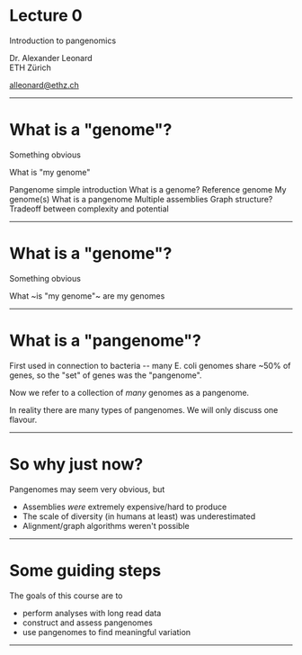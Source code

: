 # Lecture 0

Introduction to pangenomics

Dr. Alexander Leonard  \
ETH Zürich

[alleonard@ethz.ch](alleonard@ethz.ch)

---

[//]: # (Day 1: 8.30am - 9.15am)

# What is a "genome"?

Something obvious

What is "my genome"

Pangenome simple introduction
What is a genome?
Reference genome
My genome(s)
What is a pangenome
Multiple assemblies
Graph structure?
Tradeoff between complexity and potential

---

# What is a "genome"?

Something obvious

What ~is "my genome"~ are my genomes


---

# What is a "pangenome"?

First used in connection to bacteria -- many E. coli genomes share ~50% of genes, so the "set" of genes was the "pangenome".

Now we refer to a collection of *many* genomes as a pangenome.

In reality there are many types of pangenomes.
We will only discuss one flavour.

---

# So why just now?

Pangenomes may seem very obvious, but

 - Assemblies *were* extremely expensive/hard to produce
 - The scale of diversity (in humans at least) was underestimated
 - Alignment/graph algorithms weren't possible

---

# Some guiding steps

The goals of this course are to
 - perform analyses with long read data
 - construct and assess pangenomes
 - use pangenomes to find meaningful variation

---
